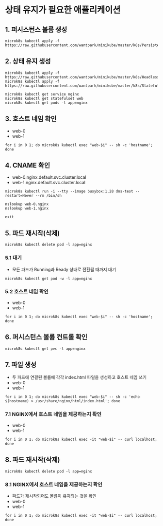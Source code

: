 # 상태 유지가 필요한 애플리케이션

## 1. 퍼시스턴스 볼륨 생성

```text
microk8s kubectl apply -f https://raw.githubusercontent.com/wantpark/minikube/master/k8s/PersistentVolumeList.yaml
```

## 2. 상태 유지 생성

```text
microk8s kubectl apply -f https://raw.githubusercontent.com/wantpark/minikube/master/k8s/HeadlessService.yaml
microk8s kubectl apply -f https://raw.githubusercontent.com/wantpark/minikube/master/k8s/StatefulSet.yaml
```

```text
microk8s kubectl get service nginx
microk8s kubectl get statefulset web
microk8s kubectl get pods -l app=nginx
```

## 3. 호스트 네임 확인

-   web-0
-   web-1

```text
for i in 0 1; do microk8s kubectl exec "web-$i" -- sh -c 'hostname'; done
```

## 4. CNAME 확인

-   web-0.nginx.default.svc.cluster.local
-   web-1.nginx.default.svc.cluster.local

```text
microk8s kubectl run -i --tty --image busybox:1.28 dns-test --restart=Never --rm /bin/sh

nslookup web-0.nginx
nslookup web-1.nginx

exit
```

## 5. 파드 재시작(삭제)

```text
microk8s kubectl delete pod -l app=nginx
```

### 5.1 대기

-   모든 파드가 Running과 Ready 상태로 전환될 때까지 대기

```text
microk8s kubectl get pod -w -l app=nginx
```

### 5.2 호스트 네임 확인

-   web-0
-   web-1

```text
for i in 0 1; do microk8s kubectl exec "web-$i" -- sh -c 'hostname'; done
```

## 6. 퍼시스턴스 볼륨 컨트롤 확인

```text
microk8s kubectl get pvc -l app=nginx
```

## 7. 파일 생성

-   두 파드에 연결된 볼륨에 각각 index.html 파일을 생성하고 호스트 네임 쓰기
-   web-0
-   web-1

```text
for i in 0 1; do microk8s kubectl exec "web-$i" -- sh -c 'echo $(hostname) > /usr/share/nginx/html/index.html'; done
```

### 7.1 NGINX에서 호스트 네임을 제공하는지 확인

-   web-0
-   web-1

```text
for i in 0 1; do microk8s kubectl exec -it "web-$i" -- curl localhost; done
```

## 8. 파드 재시작(삭제)

```text
microk8s kubectl delete pod -l app=nginx
```

### 8.1 NGINX에서 호스트 네임을 제공하는지 확인

-   파드가 재시작되어도 볼륨이 유지되는 것을 확인
-   web-0
-   web-1

```text
for i in 0 1; do microk8s kubectl exec -it "web-$i" -- curl localhost; done
```
